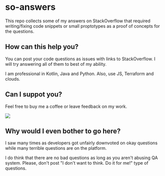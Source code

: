 # so-answers

This repo collects some of my answers on StackOverflow that required writing/fixing code snippets or small proptotypes as a proof of concepts for the questions.

## How can this help you?

You can post your code questions as issues with links to StackOverflow. I will try answering all of them to best of my ability.

I am professional in Kotlin, Java and Python. Also, use JS, Terraform and clouds.

## Can I suppot you?

Feel free to buy me a coffee or leave feedback on my work.

<a href="https://www.buymeacoffee.com/chameleontartu"><img src="https://img.buymeacoffee.com/button-api/?text=Buy me a coffee&emoji=&slug=chameleontartu&button_colour=40DCA5&font_colour=ffffff&font_family=Cookie&outline_colour=000000&coffee_colour=FFDD00"></a>

## Why would I even bother to go here?

I saw many times as developers got unfairly downvoted on okay questions while many terrible questions are on the platform.

I do think that there are no bad questions as long as you aren't abusing QA system. Please, don't post "I don't want to think. Do it for me!" type of questions.
